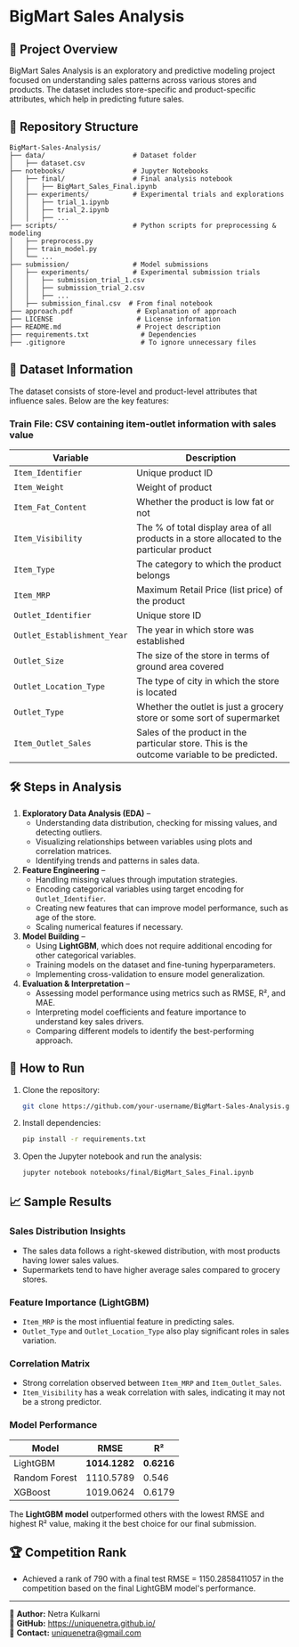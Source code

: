 # BigMart Sales Analysis

## 📌 Project Overview
BigMart Sales Analysis is an exploratory and predictive modeling project focused on understanding sales patterns across various stores and products. The dataset includes store-specific and product-specific attributes, which help in predicting future sales.

## 💒 Repository Structure
```
BigMart-Sales-Analysis/
├── data/                      # Dataset folder
│   ├── dataset.csv
├── notebooks/                 # Jupyter Notebooks
│   ├── final/                 # Final analysis notebook
│   │   ├── BigMart_Sales_Final.ipynb
│   ├── experiments/           # Experimental trials and explorations
│   │   ├── trial_1.ipynb
│   │   ├── trial_2.ipynb
│   │   ├── ...
├── scripts/                   # Python scripts for preprocessing & modeling
│   ├── preprocess.py
│   ├── train_model.py
│   └── ...
├── submission/                # Model submissions
│   ├── experiments/           # Experimental submission trials
│   │   ├── submission_trial_1.csv
│   │   ├── submission_trial_2.csv
│   │   ├── ...
│   ├── submission_final.csv  # From final notebook
├── approach.pdf                # Explanation of approach
├── LICENSE                     # License information
├── README.md                   # Project description
├── requirements.txt             # Dependencies
├── .gitignore                   # To ignore unnecessary files
```

## 💊 Dataset Information
The dataset consists of store-level and product-level attributes that influence sales. Below are the key features:

### Train File: CSV containing item-outlet information with sales value
| Variable | Description |
|----------|-------------|
| `Item_Identifier` | Unique product ID |
| `Item_Weight` | Weight of product |
| `Item_Fat_Content` | Whether the product is low fat or not |
| `Item_Visibility` | The % of total display area of all products in a store allocated to the particular product |
| `Item_Type` | The category to which the product belongs |
| `Item_MRP` | Maximum Retail Price (list price) of the product |
| `Outlet_Identifier` | Unique store ID |
| `Outlet_Establishment_Year` | The year in which store was established |
| `Outlet_Size` | The size of the store in terms of ground area covered |
| `Outlet_Location_Type` | The type of city in which the store is located |
| `Outlet_Type` | Whether the outlet is just a grocery store or some sort of supermarket |
| `Item_Outlet_Sales` | Sales of the product in the particular store. This is the outcome variable to be predicted. |

## 🛠️ Steps in Analysis
1. **Exploratory Data Analysis (EDA)** –
   - Understanding data distribution, checking for missing values, and detecting outliers.
   - Visualizing relationships between variables using plots and correlation matrices.
   - Identifying trends and patterns in sales data.
2. **Feature Engineering** –
   - Handling missing values through imputation strategies.
   - Encoding categorical variables using target encoding for `Outlet_Identifier`.
   - Creating new features that can improve model performance, such as age of the store.
   - Scaling numerical features if necessary.
3. **Model Building** –
   - Using **LightGBM**, which does not require additional encoding for other categorical variables.
   - Training models on the dataset and fine-tuning hyperparameters.
   - Implementing cross-validation to ensure model generalization.
4. **Evaluation & Interpretation** –
   - Assessing model performance using metrics such as RMSE, R², and MAE.
   - Interpreting model coefficients and feature importance to understand key sales drivers.
   - Comparing different models to identify the best-performing approach.

## 🚀 How to Run
1. Clone the repository:
   ```bash
   git clone https://github.com/your-username/BigMart-Sales-Analysis.git
   ```
2. Install dependencies:
   ```bash
   pip install -r requirements.txt
   ```
3. Open the Jupyter notebook and run the analysis:
   ```bash
   jupyter notebook notebooks/final/BigMart_Sales_Final.ipynb
   ```

## 📈 Sample Results
### **Sales Distribution Insights**
- The sales data follows a right-skewed distribution, with most products having lower sales values.
- Supermarkets tend to have higher average sales compared to grocery stores.

### **Feature Importance (LightGBM)**
- `Item_MRP` is the most influential feature in predicting sales.
- `Outlet_Type` and `Outlet_Location_Type` also play significant roles in sales variation.

### **Correlation Matrix**
- Strong correlation observed between `Item_MRP` and `Item_Outlet_Sales`.
- `Item_Visibility` has a weak correlation with sales, indicating it may not be a strong predictor.

### **Model Performance**
| Model | RMSE | R² |
|--------|--------|--------|
| LightGBM | **1014.1282** | **0.6216** |
| Random Forest | 1110.5789 | 0.546 |
| XGBoost | 1019.0624 | 0.6179 |

The **LightGBM model** outperformed others with the lowest RMSE and highest R² value, making it the best choice for our final submission.

## 🏆 Competition Rank
- Achieved a rank of 790 with a final test RMSE = 1150.2858411057 in the competition based on the final LightGBM model's performance.

---
🔹 **Author:** Netra Kulkarni  
🔹 **GitHub:** https://uniquenetra.github.io/  
🔹 **Contact:** uniquenetra@gmail.com


